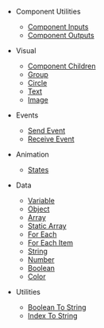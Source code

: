 - Component Utilities
  - [Component Inputs](nodes/standard/component-inputs.md)
  - [Component Outputs](nodes/standard/component-outputs.md)  

- Visual
  - [Component Children](nodes/visual/component-children.md)
  - [Group](nodes/visual/group.md)
  - [Circle](nodes/visual/circle.md)  
  - [Text](nodes/visual/text.md)
  - [Image](nodes/visual/image.md)                    

- Events  
  - [Send Event](nodes/standard/send-event.md) 
  - [Receive Event](nodes/standard/receive-event.md)   

- Animation
  - [States](nodes/standard/states.md) 

- Data
  - [Variable](/nodes/data/variable.md)  
  - [Object](/nodes/data/object.md)
  - [Array](/nodes/data/array.md)    
  - [Static Array](/nodes/data/static-array.md)     
  - [For Each](/nodes/data/for-each.md) 
  - [For Each Item](/nodes/data/for-each-item.md) 
  - [String](/nodes/data/string.md)
  - [Number](/nodes/data/number.md)   
  - [Boolean](/nodes/data/boolean.md)  
  - [Color](/nodes/data/color.md)            

- Utilities
  - [Boolean To String](nodes/standard/boolean-to-string.md)
  - [Index To String](nodes/standard/index-to-string.md)  